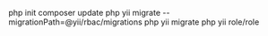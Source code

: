 

 php init
 composer update
 php yii migrate --migrationPath=@yii/rbac/migrations
 php yii migrate
 php yii role/role
